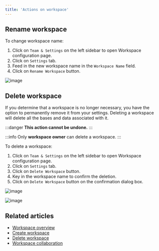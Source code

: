 ```yaml
---
title: 'Actions on workspace'
---
```



## Rename workspace

To change workspace name:
1. Click on `Team & Settings` on the left sidebar to open Workspace configuration page.
2. Click on `Settings` tab.
3. Feed in the new workspace name in the `Workspace Name` field.
4. Click on `Rename Workspace` button.

![image](/img/v2/workspace-rename.png)

## Delete workspace
If you determine that a workspace is no longer necessary, you have the option to permanently remove it from your settings. Deleting a workspace will delete all the bases and data associated with it.

:::danger
**This action cannot be undone.**
:::

:::info
Only **workspace owner** can delete a workspace.
:::

To delete a workspace:

1. Click on `Team & Settings` on the left sidebar to open Workspace configuration page.
2. Click on `Settings` tab.
3. Click on `Delete Workspace` button.
4. Key in the workspace name to confirm the deletion.
5. Click on `Delete Workspace` button on the confirmation dialog box.

![image](/img/v2/workspace-delete.png)

![image](/img/v2/workspace-delete-confirmation.png)

## Related articles
- [Workspace overview](/workspaces/workspace-overview)
- [Create workspace](/workspaces/create-workspace)
- [Delete workspace](/workspaces/delete-workspace)
- [Workspace collaboration](/workspaces/workspace-collaboration)
